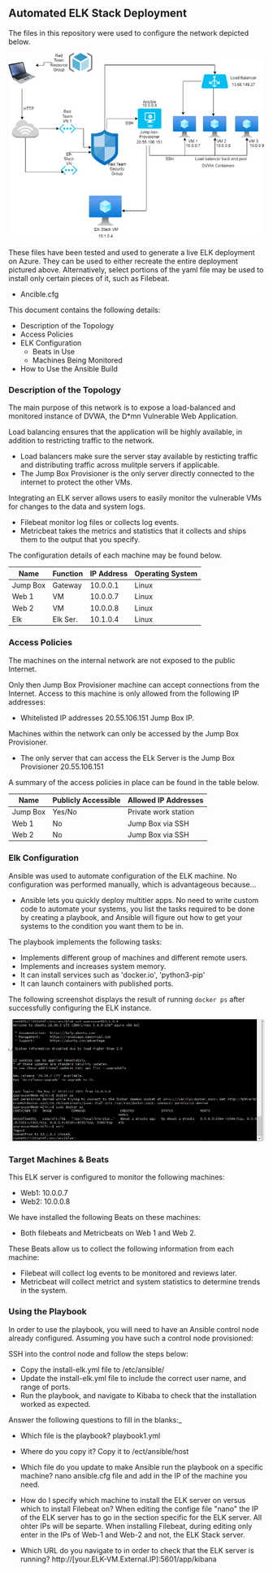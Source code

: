 ## Automated ELK Stack Deployment

The files in this repository were used to configure the network depicted below.

![Cloud Network](https://github.com/JasonColucci101/The-complete-works-of-Jason-Colucci/blob/main/Images/Cloud%20Network.png)

These files have been tested and used to generate a live ELK deployment on Azure. 
They can be used to either recreate the entire deployment pictured above. 
Alternatively, select portions of the yaml file may be used to install only certain pieces of it, such as Filebeat.

  - Ancible.cfg

This document contains the following details:
- Description of the Topology
- Access Policies
- ELK Configuration
  - Beats in Use
  - Machines Being Monitored
- How to Use the Ansible Build


### Description of the Topology

The main purpose of this network is to expose a load-balanced and monitored instance of DVWA, the D*mn Vulnerable Web Application.

Load balancing ensures that the application will be highly available, in addition to restricting traffic to the network.
- Load balancers make sure the server stay available by resticting traffic and distributing traffic across mulitple servers if applicable.
- The Jump Box Provisioner is the only server directly connected to the internet to protect the other VMs.

Integrating an ELK server allows users to easily monitor the vulnerable VMs for changes to the data and system logs.
- Filebeat monitor log files or collects log events.
- Metricbeat takes the metrics and statistics that it collects and ships them to the output that you specify.

The configuration details of each machine may be found below.


| Name     | Function | IP Address | Operating System |
|----------|----------|------------|------------------|
| Jump Box | Gateway  | 10.0.0.1   | Linux            |
| Web 1    | VM       | 10.0.0.7   | Linux            |
| Web 2    | VM       | 10.0.0.8   | Linux            |
| Elk      | Elk Ser. | 10.1.0.4   | Linux            |

### Access Policies

The machines on the internal network are not exposed to the public Internet. 

Only then Jump Box Provisioner machine can accept connections from the Internet. Access to this machine is only allowed from the following IP addresses:
- Whitelisted IP addresses 20.55.106.151 Jump Box IP.

Machines within the network can only be accessed by the Jump Box Provisioner.
- The only server that can access the ELk Server is the Jump Box Provisioner 20.55.106.151

A summary of the access policies in place can be found in the table below.

| Name     | Publicly Accessible | Allowed IP Addresses |
|----------|---------------------|----------------------|
| Jump Box | Yes/No              | Private work station
| Web 1    |  No                 | Jump Box via SSH     |
| Web 2    |  No                 | Jump Box via SSH     |

### Elk Configuration

Ansible was used to automate configuration of the ELK machine. No configuration was performed manually, which is advantageous because...
- Ansible lets you quickly deploy multitier apps. No need to write custom code to automate your systems,
you list the tasks required to be done by creating a playbook, and Ansible will figure out how to get your systems to the condition you want them to be in.

The playbook implements the following tasks:
- Implements different group of machines and different remote users.
- Implements and increases system memory.
- It can install services such as 'docker.io', 'python3-pip'
- It can launch containers with published ports.

The following screenshot displays the result of running `docker ps` after successfully configuring the ELK instance.

![Screenshot of docker ps output](https://github.com/JasonColucci101/The-complete-works-of-Jason-Colucci/blob/main/Images/761.PNG)

### Target Machines & Beats
This ELK server is configured to monitor the following machines:
- Web1: 10.0.0.7
- Web2: 10.0.0.8

We have installed the following Beats on these machines:
- Both filebeats and Metricbeats on Web 1 and Web 2.

These Beats allow us to collect the following information from each machine:
- Filebeat will collect log events to be monitored and reviews later.
- Metricbeat will collect metrict and system statistics to determine trends in the system.

### Using the Playbook
In order to use the playbook, you will need to have an Ansible control node already configured. 
Assuming you have such a control node provisioned: 

SSH into the control node and follow the steps below:
- Copy the install-elk.yml file to /etc/ansible/
- Update the install-elk.yml file to include the correct user name, and range of ports.
- Run the playbook, and navigate to Kibaba to check that the installation worked as expected.

Answer the following questions to fill in the blanks:_
- Which file is the playbook? 
playbook1.yml 

- Where do you copy it?
Copy it to /ect/ansible/host

- Which file do you update to make Ansible run the playbook on a specific machine? 
nano ansible.cfg file and add in the IP of the machine you need.

- How do I specify which machine to install the ELK server on versus which to install Filebeat on? 
When editing the confige file "nano" the IP of the ELK server has to go in the section specific for the ELK server.
All ohter IPs will be separte. When installing Filebeat, during editing only enter in the IPs of Web-1 and Web-2 and not,
the ELK Stack server.

- Which URL do you navigate to in order to check that the ELK server is running?
http://[your.ELK-VM.External.IP]:5601/app/kibana
